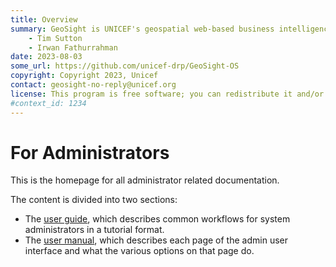 ```yaml
---
title: Overview
summary: GeoSight is UNICEF's geospatial web-based business intelligence platform.
    - Tim Sutton
    - Irwan Fathurrahman
date: 2023-08-03
some_url: https://github.com/unicef-drp/GeoSight-OS
copyright: Copyright 2023, Unicef
contact: geosight-no-reply@unicef.org
license: This program is free software; you can redistribute it and/or modify it under the terms of the GNU Affero General Public License as published by the Free Software Foundation; either version 3 of the License, or (at your option) any later version.
#context_id: 1234
---
```


# For Administrators
<!-- To Be Populated -->

This is the homepage for all administrator related documentation.

The content is divided into two sections:

* The [user guide](guide/index.md), which describes common workflows for system administrators in a tutorial format.
* The [user manual](manual/index.md), which describes each page of the admin user interface and what the various options on that page do.
